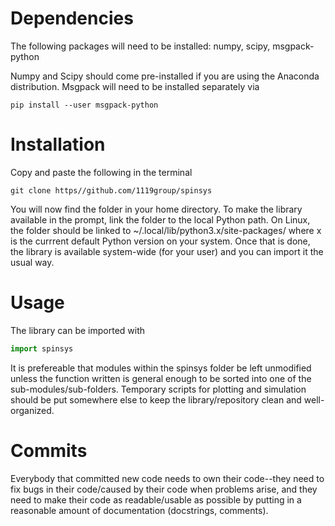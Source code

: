 # Dependencies
The following packages will need to be installed: numpy, scipy, msgpack-python 

Numpy and Scipy should come pre-installed if you are using the Anaconda
distribution. Msgpack will need to be installed separately via
```shell
pip install --user msgpack-python
```

# Installation
Copy and paste the following in the terminal
```shell
git clone https//github.com/1119group/spinsys
```
You will now find the folder in your home directory. To make the library available 
in the prompt, link the folder to the local Python path. On Linux, the folder
should be linked to 
~/.local/lib/python3.x/site-packages/ where x is the currrent default Python
version on your system. Once that is done, the library is available system-wide
(for your user) and you can import it the usual way.

# Usage
The library can be imported with
```python
import spinsys
```
It is prefereable that modules within the spinsys folder be left unmodified unless the
function written is general enough to be sorted into one of the
sub-modules/sub-folders. Temporary scripts for plotting and simulation should
be put somewhere else to keep the library/repository clean and well-organized.

# Commits
Everybody that committed new code needs to own their code--they need to fix bugs
in their code/caused by their code when problems arise, and they need to make
their code as readable/usable as possible by putting in a reasonable amount
of documentation (docstrings, comments).
